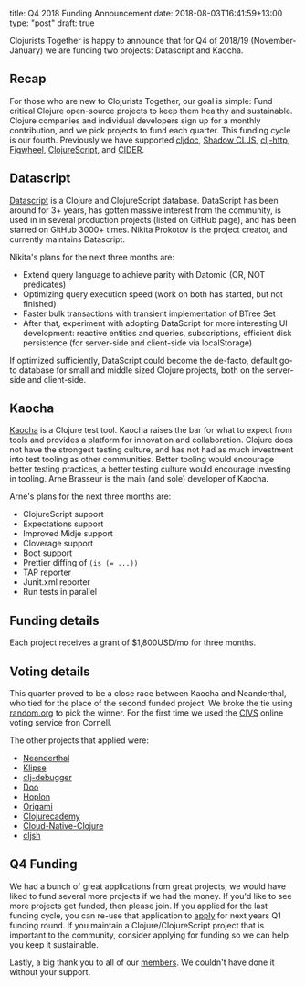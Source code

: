 title: Q4 2018 Funding Announcement
date: 2018-08-03T16:41:59+13:00
type: "post"
draft: true

Clojurists Together is happy to announce that for Q4 of 2018/19 (November-January) we are funding two projects: Datascript and Kaocha.

## Recap

For those who are new to Clojurists Together, our goal is simple: Fund critical Clojure open-source projects to keep them healthy and sustainable. Clojure companies and individual developers sign up for a monthly contribution, and we pick projects to fund each quarter. This funding cycle is our fourth. Previously we have supported [cljdoc](https://cljdoc.xyz), [Shadow CLJS](https://github.com/thheller/shadow-cljs), [clj-http](https://github.com/dakrone/clj-http/), [Figwheel](https://github.com/bhauman/lein-figwheel), [ClojureScript](https://clojurescript.org), and [CIDER](http://www.cider.mx/en/latest/).

## Datascript

[Datascript](https://github.com/tonsky/datascript) is a Clojure and ClojureScript database. DataScript has been around for 3+ years, has gotten massive interest from the community, is used in in several production projects (listed on GitHub page), and has been starred on GitHub 3000+ times. Nikita Prokotov is the project creator, and currently maintains Datascript.

Nikita's plans for the next three months are:

- Extend query language to achieve parity with Datomic (OR, NOT predicates)
- Optimizing query execution speed (work on both has started, but not finished)
- Faster bulk transactions with transient implementation of BTree Set
- After that, experiment with adopting DataScript for more interesting UI development: reactive entities and queries, subscriptions, efficient disk persistence (for server-side and client-side via localStorage)

If optimized sufficiently, DataScript could become the de-facto, default go-to database for small and middle sized Clojure projects, both on the server-side and client-side.

## Kaocha

[Kaocha](https://github.com/lambdaisland/kaocha) is a Clojure test tool. Kaocha raises the bar for what to expect from tools and provides a platform for innovation and collaboration. Clojure does not have the strongest testing culture, and has not had as much investment into test tooling as other communities. Better tooling would encourage better testing practices, a better testing culture would encourage investing in tooling. Arne Brasseur is the main (and sole) developer of Kaocha.

Arne's plans for the next three months are:

- ClojureScript support
- Expectations support
- Improved Midje support
- Cloverage support
- Boot support
- Prettier diffing of `(is (= ...))`
- TAP reporter
- Junit.xml reporter
- Run tests in parallel

## Funding details

Each project receives a grant of $1,800USD/mo for three months.

## Voting details

This quarter proved to be a close race between Kaocha and Neanderthal, who tied for the place of the second funded project. We broke the tie using [random.org](https://www.random.org) to pick the winner. For the first time we used the [CIVS](https://civs.cs.cornell.edu) online voting service fron Cornell.

The other projects that applied were:

- [Neanderthal](https://github.com/uncomplicate/neanderthal)
- [Klipse](https://github.com/viebel/klipse)
- [clj-debugger](https://github.com/razum2um/clj-debugger)
- [Doo](https://github.com/bensu/doo)
- [Hoplon](https://github.com/hoplon/hoplon)
- [Origami](https://github.com/hellonico/origami)
- [Clojurecademy](https://github.com/clojurecademy/clojurecademy)
- [Cloud-Native-Clojure](https://github.com/cloudnativeclojure)
- [cljsh](https://github.com/razum2um/cljsh)

## Q4 Funding

We had a bunch of great applications from great projects; we would have liked to fund several more projects if we had the money. If you'd like to see more projects get funded, then please join. If you applied for the last funding cycle, you can re-use that application to [apply](/open-source/) for next years Q1 funding round. If you maintain a Clojure/ClojureScript project that is important to the community, consider applying for funding so we can help you keep it sustainable.

Lastly, a big thank you to all of our [members](/members/). We couldn't have done it without your support.
